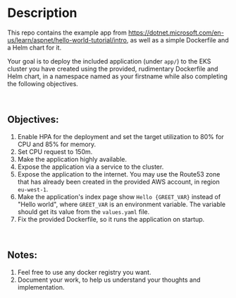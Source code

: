 # Description
This repo contains the example app from https://dotnet.microsoft.com/en-us/learn/aspnet/hello-world-tutorial/intro, as well as a simple Dockerfile and a Helm chart for it.

Your goal is to deploy the included application (under `app/`) to the EKS cluster you have created using the provided, rudimentary Dockerfile and Helm chart, in a namespace named as your firstname while also completing the following objectives.

<br>

## Objectives:

1. Enable HPA for the deployment and set the target utilization to 80% for CPU and 85% for memory.
2. Set CPU request to 150m.
3. Make the application highly available.
4. Expose the application via a service to the cluster.
5. Expose the application to the internet. You may use the Route53 zone that has already been created in the provided AWS account, in region `eu-west-1`.
6. Make the application's index page show `Hello {GREET_VAR}` instead of "Hello world", where `GREET_VAR` is an environment variable. The variable should get its value from the `values.yaml` file.
7. Fix the provided Dockerfile, so it runs the application on startup.

<br>

## Notes:
1. Feel free to use any docker registry you want.
2. Document your work, to help us understand your thoughts and implementation.
